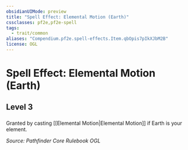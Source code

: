 ```yaml
---
obsidianUIMode: preview
title: "Spell Effect: Elemental Motion (Earth)"
cssclasses: pf2e,pf2e-spell
tags:
  - trait/common
aliases: "Compendium.pf2e.spell-effects.Item.qbOpis7pIkXJbM2B"
license: OGL
---
```

# Spell Effect: Elemental Motion (Earth)
## Level 3
### 






Granted by casting [[Elemental Motion|Elemental Motion]] if Earth is your element.

*Source: Pathfinder Core Rulebook*
*OGL*